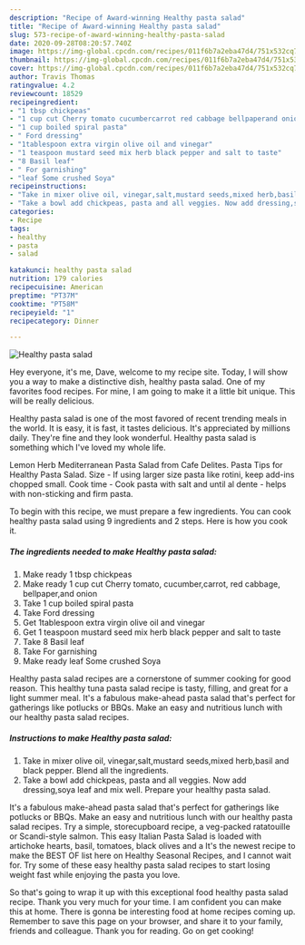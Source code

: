 ```yaml
---
description: "Recipe of Award-winning Healthy pasta salad"
title: "Recipe of Award-winning Healthy pasta salad"
slug: 573-recipe-of-award-winning-healthy-pasta-salad
date: 2020-09-28T08:20:57.740Z
image: https://img-global.cpcdn.com/recipes/011f6b7a2eba47d4/751x532cq70/healthy-pasta-salad-recipe-main-photo.jpg
thumbnail: https://img-global.cpcdn.com/recipes/011f6b7a2eba47d4/751x532cq70/healthy-pasta-salad-recipe-main-photo.jpg
cover: https://img-global.cpcdn.com/recipes/011f6b7a2eba47d4/751x532cq70/healthy-pasta-salad-recipe-main-photo.jpg
author: Travis Thomas
ratingvalue: 4.2
reviewcount: 18529
recipeingredient:
- "1 tbsp chickpeas"
- "1 cup cut Cherry tomato cucumbercarrot red cabbage bellpaperand onion"
- "1 cup boiled spiral pasta"
- " Ford dressing"
- "1tablespoon extra virgin olive oil and vinegar"
- "1 teaspoon mustard seed mix herb black pepper and salt to taste"
- "8 Basil leaf"
- " For garnishing"
- "leaf Some crushed Soya"
recipeinstructions:
- "Take in mixer olive oil, vinegar,salt,mustard seeds,mixed herb,basil and black pepper. Blend all the ingredients."
- "Take a bowl add chickpeas, pasta and all veggies. Now add dressing,soya leaf and mix well. Prepare your healthy pasta salad."
categories:
- Recipe
tags:
- healthy
- pasta
- salad

katakunci: healthy pasta salad 
nutrition: 179 calories
recipecuisine: American
preptime: "PT37M"
cooktime: "PT58M"
recipeyield: "1"
recipecategory: Dinner

---
```



![Healthy pasta salad](https://img-global.cpcdn.com/recipes/011f6b7a2eba47d4/751x532cq70/healthy-pasta-salad-recipe-main-photo.jpg)

Hey everyone, it's me, Dave, welcome to my recipe site. Today, I will show you a way to make a distinctive dish, healthy pasta salad. One of my favorites food recipes. For mine, I am going to make it a little bit unique. This will be really delicious.

Healthy pasta salad is one of the most favored of recent trending meals in the world. It is easy, it is fast, it tastes delicious. It's appreciated by millions daily. They're fine and they look wonderful. Healthy pasta salad is something which I've loved my whole life.

Lemon Herb Mediterranean Pasta Salad from Cafe Delites. Pasta Tips for Healthy Pasta Salad. Size - If using larger size pasta like rotini, keep add-ins chopped small. Cook time - Cook pasta with salt and until al dente - helps with non-sticking and firm pasta.


To begin with this recipe, we must prepare a few ingredients. You can cook healthy pasta salad using 9 ingredients and 2 steps. Here is how you cook it.

<!--inarticleads1-->

##### The ingredients needed to make Healthy pasta salad:

1. Make ready 1 tbsp chickpeas
1. Make ready 1 cup cut Cherry tomato, cucumber,carrot, red cabbage, bellpaper,and onion
1. Take 1 cup boiled spiral pasta
1. Take  Ford dressing
1. Get 1tablespoon extra virgin olive oil and vinegar
1. Get 1 teaspoon mustard seed mix herb black pepper and salt to taste
1. Take 8 Basil leaf
1. Take  For garnishing
1. Make ready leaf Some crushed Soya


Healthy pasta salad recipes are a cornerstone of summer cooking for good reason. This healthy tuna pasta salad recipe is tasty, filling, and great for a light summer meal. It&#39;s a fabulous make-ahead pasta salad that&#39;s perfect for gatherings like potlucks or BBQs. Make an easy and nutritious lunch with our healthy pasta salad recipes. 

<!--inarticleads2-->

##### Instructions to make Healthy pasta salad:

1. Take in mixer olive oil, vinegar,salt,mustard seeds,mixed herb,basil and black pepper. Blend all the ingredients.
1. Take a bowl add chickpeas, pasta and all veggies. Now add dressing,soya leaf and mix well. Prepare your healthy pasta salad.


It&#39;s a fabulous make-ahead pasta salad that&#39;s perfect for gatherings like potlucks or BBQs. Make an easy and nutritious lunch with our healthy pasta salad recipes. Try a simple, storecupboard recipe, a veg-packed ratatouille or Scandi-style salmon. This easy Italian Pasta Salad is loaded with artichoke hearts, basil, tomatoes, black olives and a It&#39;s the newest recipe to make the BEST OF list here on Healthy Seasonal Recipes, and I cannot wait for. Try some of these easy healthy pasta salad recipes to start losing weight fast while enjoying the pasta you love. 

So that's going to wrap it up with this exceptional food healthy pasta salad recipe. Thank you very much for your time. I am confident you can make this at home. There is gonna be interesting food at home recipes coming up. Remember to save this page on your browser, and share it to your family, friends and colleague. Thank you for reading. Go on get cooking!
